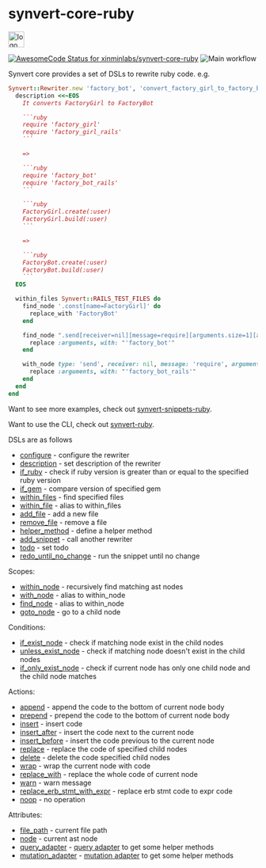 # synvert-core-ruby

<img src="https://synvert.net/img/logo_96.png" alt="logo" width="32" height="32" />

[![AwesomeCode Status for xinminlabs/synvert-core-ruby](https://awesomecode.io/projects/033f7f02-7b22-41c3-a902-fca37f1ec72a/status)](https://awesomecode.io/repos/xinminlabs/synvert-core-ruby)
![Main workflow](https://github.com/xinminlabs/synvert-core-ruby/actions/workflows/main.yml/badge.svg)

Synvert core provides a set of DSLs to rewrite ruby code. e.g.

```ruby
Synvert::Rewriter.new 'factory_bot', 'convert_factory_girl_to_factory_bot' do
  description <<~EOS
    It converts FactoryGirl to FactoryBot

    ```ruby
    require 'factory_girl'
    require 'factory_girl_rails'
    ```

    =>

    ```ruby
    require 'factory_bot'
    require 'factory_bot_rails'
    ```

    ```ruby
    FactoryGirl.create(:user)
    FactoryGirl.build(:user)
    ```

    =>

    ```ruby
    FactoryBot.create(:user)
    FactoryBot.build(:user)
    ```
  EOS

  within_files Synvert::RAILS_TEST_FILES do
    find_node '.const[name=FactoryGirl]' do
      replace_with 'FactoryBot'
    end

    find_node ".send[receiver=nil][message=require][arguments.size=1][arguments.first='factory_girl']" do
      replace :arguments, with: "'factory_bot'"
    end

    with_node type: 'send', receiver: nil, message: 'require', arguments: { size: 1, first: "'factory_girl_rails'" } do
      replace :arguments, with: "'factory_bot_rails'"
    end
  end
end
```

Want to see more examples, check out [synvert-snippets-ruby](https://github.com/xinminlabs/synvert-snippets-ruby).

Want to use the CLI, check out [synvert-ruby](https://github.com/xinminlabs/synvert-ruby).

DSLs are as follows

* [configure](./Synvert/Core/Rewriter.html#configure-instance_method) - configure the rewriter
* [description](./Synvert/Core/Rewriter.html#description-instance_method) - set description of the rewriter
* [if_ruby](./Synvert/Core/Rewriter.html#if_ruby-instance_method) - check if ruby version is greater than or equal to the specified ruby version
* [if_gem](./Synvert/Core/Rewriter.html#if_gem-instance_method) - compare version of specified gem
* [within_files](./Synvert/Core/Rewriter.html#within_files-instance_method) - find specified files
* [within_file](./Synvert/Core/Rewriter.html#within_file-instance_method) - alias to within_files
* [add_file](./Synvert/Core/Rewriter.html#add_file-instance_method) - add a new file
* [remove_file](./Synvert/Core/Rewriter.html#remove_file-instance_method) - remove a file
* [helper_method](./Synvert/Core/Rewriter.html#helper_method-instance_method) - define a helper method
* [add_snippet](./Synvert/Core/Rewriter.html#add_snippet-instance_method) - call another rewriter
* [todo](./Synvert/Core/Rewriter.html#todo-instance_method) - set todo
* [redo_until_no_change](./Synvert/Core/Rewriter.html#redo_until_no_change-instance_method) - run the snippet until no change

Scopes:

* [within_node](./Synvert/Core/Rewriter/Instance.html#within_node-instance_method) - recursively find matching ast nodes
* [with_node](./Synvert/Core/Rewriter/Instance.html#with_node-instance_method) - alias to within_node
* [find_node](./Synvert/Core/Rewriter/Instance.html#find_node-instance_method) - alias to within_node
* [goto_node](./Synvert/Core/Rewriter/Instance.html#goto_node-instance_method) - go to a child node

Conditions:

* [if_exist_node](./Synvert/Core/Rewriter/Instance.html#if_exist_node-instance_method) - check if matching node exist in the child nodes
* [unless_exist_node](./Synvert/Core/Rewriter/Instance.html#unless_exist_node-instance_method) - check if matching node doesn't exist in the child nodes
* [if_only_exist_node](./Synvert/Core/Rewriter/Instance.html#if_only_exist_node-instance_method) - check if current node has only one child node and the child node matches

Actions:

* [append](./Synvert/Core/Rewriter/Instance.html#append-instance_method) - append the code to the bottom of current node body
* [prepend](./Synvert/Core/Rewriter/Instance.html#prepend-instance_method) - prepend the code to the bottom of current node body
* [insert](./Synvert/Core/Rewriter/Instance.html#insert-instance_method) - insert code
* [insert_after](./Synvert/Core/Rewriter/Instance.html#insert_after-instance_method) - insert the code next to the current node
* [insert_before](./Synvert/Core/Rewriter/Instance.html#insert_before-instance_method) - insert the code previous to the current node
* [replace](./Synvert/Core/Rewriter/Instance.html#replace-instance_method) - replace the code of specified child nodes
* [delete](./Synvert/Core/Rewriter/Instance.html#delete-instance_method) - delete the code specified child nodes
* [wrap](./Synvert/Core/Rewriter/Instance.html#wrap-instance_method) - wrap the current node with code
* [replace_with](./Synvert/Core/Rewriter/Instance.html#replace_with-instance_method) - replace the whole code of current node
* [warn](./Synvert/Core/Rewriter/Instance.html#warn-instance_method) - warn message
* [replace_erb_stmt_with_expr](./Synvert/Core/Rewriter/Instance.html#replace_erb_stmt_with_expr-instance_method) - replace erb stmt code to expr code
* [noop](./Synvert/Core/Rewriter/Instance.html#noop-instance_method) - no operation

Attributes:

* [file_path](./Synvert/Core/Rewriter/Instance.html#file_path-instance_method) - current file path
* [node](./Synvert/Core/Rewriter/Instance.html#node-instance_method) - current ast node
* [query_adapter](./Synvert/Core/Rewriter/Instance.html#query_adapter-instance_method) - [query adapter](https://github.com/xinminlabs/node-query-ruby/blob/main/lib/node_query/adapter.rb) to get some helper methods
* [mutation_adapter](./Synvert/Core/Rewriter/Instance.html#mutation_adapter-instance_method) - [mutation adapter](https://github.com/xinminlabs/node-mutation-ruby/blob/main/lib/node_mutation/adapter.rb) to get some helper methods
